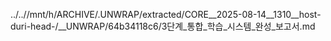 ../..//mnt/h/ARCHIVE/.UNWRAP/extracted/CORE__2025-08-14__1310__host-duri-head-/__UNWRAP/64b34118c6/3단계_통합_학습_시스템_완성_보고서.md